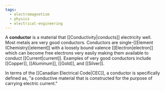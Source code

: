 ```yaml
---
tags:
  - electromagnetism
  - physics
  - electrical-engineering
---
```

A **conductor** is a material that [[Conductivity|conducts]] electricity well. Most metals are very good conductors. Conductors are single-[[Element (Chemistry)|element]] with a loosely bound valence [[Electron|electron]] which can become free electrons very easily making them available to conduct [[Current|current]]. Examples of very good conductors include [[Copper]], [[Aluminum]], [[Gold]], and [[Silver]]. 

In terms of the [[Canadian Electrical Code|CEC]], a conductor is specifically defined as, "a conductive material that is constructed for the purpose of carrying electric current."